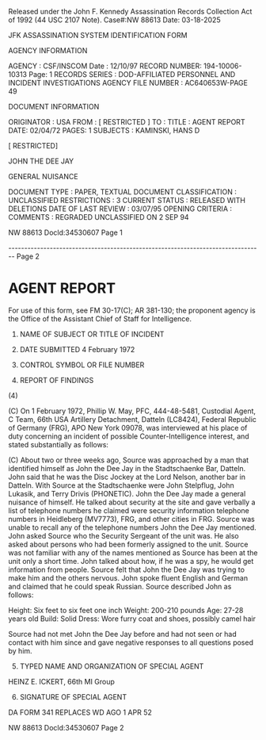 Released under the John F. Kennedy
Assassination Records Collection Act of
1992 (44 USC 2107 Note). Case#:NW
88613 Date: 03-18-2025

JFK ASSASSINATION SYSTEM
IDENTIFICATION FORM

AGENCY INFORMATION

AGENCY : CSF/INSCOM Date : 12/10/97
RECORD NUMBER: 194-10006-10313 Page: 1
RECORDS SERIES : DOD-AFFILIATED PERSONNEL AND INCIDENT INVESTIGATIONS
AGENCY FILE NUMBER : AC640653W-PAGE 49

DOCUMENT INFORMATION

ORIGINATOR : USA
FROM : [ RESTRICTED ]
TO :
TITLE : AGENT REPORT
DATE: 02/04/72
PAGES: 1
SUBJECTS : KAMINSKI, HANS D

[ RESTRICTED]

JOHN THE DEE JAY

GENERAL NUISANCE

DOCUMENT TYPE : PAPER, TEXTUAL DOCUMENT
CLASSIFICATION : UNCLASSIFIED
RESTRICTIONS : 3
CURRENT STATUS : RELEASED WITH DELETIONS
DATE OF LAST REVIEW : 03/07/95
OPENING CRITERIA :
COMMENTS : REGRADED UNCLASSIFIED ON 2 SEP 94

NW 88613 Docld:34530607 Page 1


-------------------------------------------------------------------------------- Page 2

# AGENT REPORT
For use of this form, see FM 30-17(C); AR 381-130; the proponent agency is the Office of the Assistant Chief of Staff for Intelligence.

1. NAME OF SUBJECT OR TITLE OF INCIDENT

2. DATE SUBMITTED
   4 February 1972

3. CONTROL SYMBOL OR FILE NUMBER

4. REPORT OF FINDINGS

(4)

(C) On 1 February 1972, Phillip W. May, PFC, 444-48-5481, Custodial Agent, C Team, 66th USA Artillery Detachment, Datteln (LC8424), Federal Republic of Germany (FRG), APO New York 09078, was interviewed at his place of duty concerning an incident of possible Counter-Intelligence interest, and stated substantially as follows:

(C) About two or three weeks ago, Source was approached by a man that identified himself as John the Dee Jay in the Stadtschaenke Bar, Datteln. John said that he was the Disc Jockey at the Lord Nelson, another bar in Datteln. With Source at the Stadtschaenke were John Stelpflug, John Lukasik, and Terry Drivis (PHONETIC). John the Dee Jay made a general nuisance of himself. He talked about security at the site and gave verbally a list of telephone numbers he claimed were security information telephone numbers in Heidleberg (MV7773), FRG, and other cities in FRG. Source was unable to recall any of the telephone numbers John the Dee Jay mentioned. John asked Source who the Security Sergeant of the unit was. He also asked about persons who had been formerly assigned to the unit. Source was not familiar with any of the names mentioned as Source has been at the unit only a short time. John talked about how, if he was a spy, he would get information from people. Source felt that John the Dee Jay was trying to make him and the others nervous. John spoke fluent English and German and claimed that he could speak Russian. Source described John as follows:

Height: Six feet to six feet one inch
Weight: 200-210 pounds
Age: 27-28 years old
Build: Solid
Dress: Wore furry coat and shoes, possibly camel hair

Source had not met John the Dee Jay before and had not seen or had contact with him since and gave negative responses to all questions posed by him.


5. TYPED NAME AND ORGANIZATION OF SPECIAL AGENT

HEINZ E. ICKERT, 66th MI Group

6. SIGNATURE OF SPECIAL AGENT

DA FORM 341 REPLACES WD AGO
1 APR 52

NW 88613 Docld:34530607 Page 2
